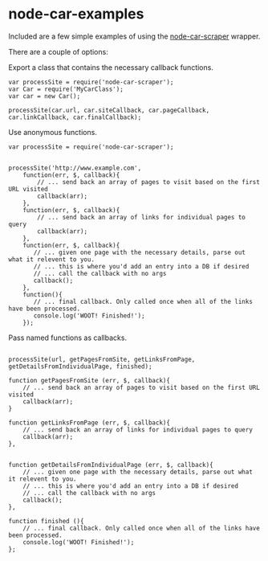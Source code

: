 node-car-examples
=================


Included are a few simple examples of using the [node-car-scraper](https://github.com/JTarasovic/node-car-scraper) wrapper.

There are a couple of options:

Export a class that contains the necessary callback functions.

```
var processSite = require('node-car-scraper');
var Car = require('MyCarClass');
var car = new Car();

processSite(car.url, car.siteCallback, car.pageCallback, car.linkCallback, car.finalCallback);

```

Use anonymous functions.

```
var processSite = require('node-car-scraper');


processSite('http://www.example.com',
    function(err, $, callback){
        // ... send back an array of pages to visit based on the first URL visited
        callback(arr);
    },
    function(err, $, callback){
        // ... send back an array of links for individual pages to query
        callback(arr);
    },
    function(err, $, callback){
       // ... given one page with the necessary details, parse out what it relevent to you.
       // ... this is where you'd add an entry into a DB if desired
       // ... call the callback with no args
       callback();
    },
    function(){
       // ... final callback. Only called once when all of the links have been processed.
       console.log('WOOT! Finished!');
    });

```

Pass named functions as callbacks.

```

processSite(url, getPagesFromSite, getLinksFromPage, getDetailsFromIndividualPage, finished);

function getPagesFromSite (err, $, callback){
    // ... send back an array of pages to visit based on the first URL visited
    callback(arr);
}

function getLinksFromPage (err, $, callback){
    // ... send back an array of links for individual pages to query
    callback(arr);
},


function getDetailsFromIndividualPage (err, $, callback){
    // ... given one page with the necessary details, parse out what it relevent to you.
    // ... this is where you'd add an entry into a DB if desired
    // ... call the callback with no args
    callback();
},

function finished (){
    // ... final callback. Only called once when all of the links have been processed.
    console.log('WOOT! Finished!');
};
```
